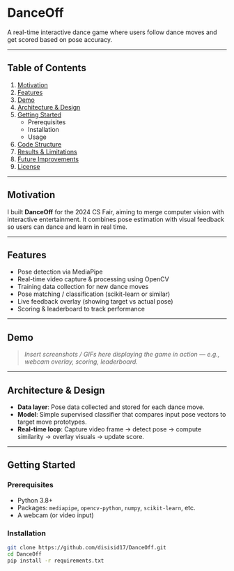 # DanceOff

A real-time interactive dance game where users follow dance moves and get scored based on pose accuracy.

---

## Table of Contents

1. [Motivation](#motivation)  
2. [Features](#features)  
3. [Demo](#demo)  
4. [Architecture & Design](#architecture--design)  
5. [Getting Started](#getting-started)  
   - Prerequisites  
   - Installation  
   - Usage  
6. [Code Structure](#code-structure)  
7. [Results & Limitations](#results--limitations)  
8. [Future Improvements](#future-improvements)  
9. [License](#license)

---

## Motivation

I built **DanceOff** for the 2024 CS Fair, aiming to merge computer vision with interactive entertainment. It combines pose estimation with visual feedback so users can dance and learn in real time.

---

## Features

- Pose detection via MediaPipe  
- Real-time video capture & processing using OpenCV  
- Training data collection for new dance moves  
- Pose matching / classification (scikit-learn or similar)  
- Live feedback overlay (showing target vs actual pose)  
- Scoring & leaderboard to track performance  

---

## Demo

> *Insert screenshots / GIFs here displaying the game in action — e.g., webcam overlay, scoring, leaderboard.*

---

## Architecture & Design

- **Data layer**: Pose data collected and stored for each dance move.  
- **Model**: Simple supervised classifier that compares input pose vectors to target move prototypes.  
- **Real-time loop**: Capture video frame → detect pose → compute similarity → overlay visuals → update score.  

---

## Getting Started

### Prerequisites

- Python 3.8+  
- Packages: `mediapipe`, `opencv-python`, `numpy`, `scikit-learn`, etc.  
- A webcam (or video input)  

### Installation

```bash
git clone https://github.com/disisid17/DanceOff.git
cd DanceOff
pip install -r requirements.txt
